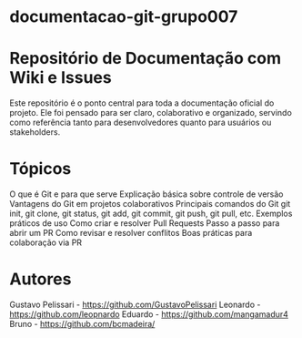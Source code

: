 # documentacao-git-grupo007
# Repositório de Documentação com Wiki e Issues
Este repositório é o ponto central para toda a documentação oficial do projeto. Ele foi pensado para ser claro, colaborativo e organizado, servindo como referência tanto para desenvolvedores quanto para usuários ou stakeholders.
# Tópicos
O que é Git e para que serve
Explicação básica sobre controle de versão
Vantagens do Git em projetos colaborativos
Principais comandos do Git
git init, git clone, git status, git add, git commit, git push, git pull, etc.
Exemplos práticos de uso
Como criar e resolver Pull Requests
Passo a passo para abrir um PR
Como revisar e resolver conflitos
Boas práticas para colaboração via PR
# Autores
Gustavo Pelissari - https://github.com/GustavoPelissari
Leonardo - https://github.com/leopnardo
Eduardo - https://github.com/mangamadur4
Bruno - https://github.com/bcmadeira/